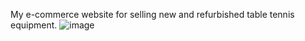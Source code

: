 My e-commerce website for selling new and refurbished table tennis equipment.
![image](https://github.com/james-yu2005/spin-city-store/assets/115299857/d683f959-a589-4a03-bff0-e2cd2938157f)
